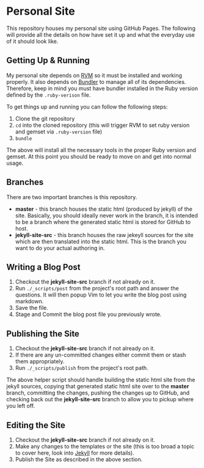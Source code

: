 # Personal Site

This repository houses my personal site using GitHub Pages. The following will
provide all the details on how have set it up and what the everyday use of it
should look like.

## Getting Up & Running

My personal site depends on [RVM](http://rvm.io) so it must be installed and working properly.
It also depends on [Bundler](http://bundler.io) to manage all of its
dependencies. Therefore, keep in mind you must have bundler installed in the
Ruby version defined by the `.ruby-verison` file.

To get things up and running you can follow the following steps:

1. Clone the git repository
2. `cd` into the cloned repository (this will trigger RVM to set ruby version
   and gemset via `.ruby-version` file)
3. `bundle`

The above will install all the necessary tools in the proper Ruby version and
gemset. At this point you should be ready to move on and get into normal
usage.

## Branches

There are two important branches is this repository.

* **master** - this branch houses the static html (produced by jekyll) of the
  site. Basically, you should ideally never work in the branch, it is intended
  to be a branch where the generated static html is stored for GitHub to
  host.
* **jekyll-site-src** - this branch houses the raw jekeyll sources for the site
  which are then translated into the static html. This is the branch you want
  to do your actual authoring in.

## Writing a Blog Post

1. Checkout the **jekyll-site-src** branch if not already on it.
2. Run `./_scripts/post` from the project's root path and answer the
   questions. It will then popup Vim to let you write the blog post using
   markdown.
3. Save the file.
4. Stage and Commit the blog post file you previously wrote.

## Publishing the Site

1. Checkout the **jekyll-site-src** branch if not already on it.
2. If there are any un-committed changes either commit them or stash them
   appropriately.
3. Run `./_scripts/publish` from the project's root path.

The above helper script should handle building the static html site from the
jekyll sources, copying that generated static html site over to the **master**
branch, committing the changes, pushing the changes up to GitHub, and
checking back out the **jekyll-site-src** branch to allow you to pickup where
you left off.

## Editing the Site

1. Checkout the **jekyll-site-src** branch if not already on it.
2. Make any changes to the templates or the site (this is too broad a topic to
   cover here, look into [Jekyll](http://jekyllrb.com) for more details).
3. Publish the Site as described in the above section.
